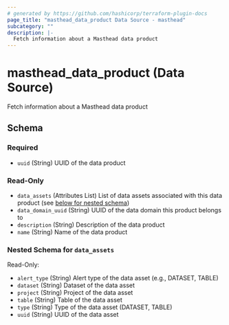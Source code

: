 ```yaml
---
# generated by https://github.com/hashicorp/terraform-plugin-docs
page_title: "masthead_data_product Data Source - masthead"
subcategory: ""
description: |-
  Fetch information about a Masthead data product
---
```


# masthead_data_product (Data Source)

Fetch information about a Masthead data product



<!-- schema generated by tfplugindocs -->
## Schema

### Required

- `uuid` (String) UUID of the data product

### Read-Only

- `data_assets` (Attributes List) List of data assets associated with this data product (see [below for nested schema](#nestedatt--data_assets))
- `data_domain_uuid` (String) UUID of the data domain this product belongs to
- `description` (String) Description of the data product
- `name` (String) Name of the data product

<a id="nestedatt--data_assets"></a>
### Nested Schema for `data_assets`

Read-Only:

- `alert_type` (String) Alert type of the data asset (e.g., DATASET, TABLE)
- `dataset` (String) Dataset of the data asset
- `project` (String) Project of the data asset
- `table` (String) Table of the data asset
- `type` (String) Type of the data asset (DATASET, TABLE)
- `uuid` (String) UUID of the data asset
